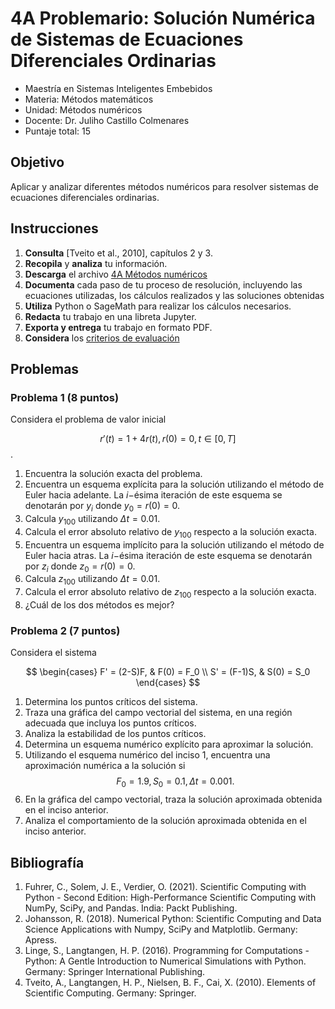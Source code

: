 

# 4A Problemario: Solución Numérica de Sistemas de Ecuaciones Diferenciales Ordinarias

- Maestría en Sistemas Inteligentes Embebidos
- Materia: Métodos matemáticos
- Unidad: Métodos numéricos
- Docente: Dr. Juliho Castillo Colmenares
- Puntaje total: 15

## Objetivo

Aplicar y analizar diferentes métodos numéricos para resolver sistemas de ecuaciones diferenciales ordinarias.

## Instrucciones

1. **Consulta** [Tveito et al., 2010], capítulos 2 y 3.
2. **Recopila** y **analiza** tu información.
3. **Descarga** el archivo [4A Métodos numéricos](https://github.com/julihocc/msie-metodos-matematicos-actividades/tree/main/u4-actividad) 
4. **Documenta** cada paso de tu proceso de resolución, incluyendo las ecuaciones utilizadas, los cálculos realizados y las soluciones obtenidas
5. **Utiliza** Python o SageMath para realizar los cálculos necesarios. 
6. **Redacta** tu trabajo en una libreta Jupyter.
7. **Exporta y entrega** tu trabajo en formato PDF.
8. **Considera** los [criterios de evaluación](https://github.com/julihocc/msie-metodos-matematicos-actividades/tree/main/u4-actividad)

## Problemas

### Problema 1 (8 puntos)

Considera el problema de valor inicial 

$$
r'(t) = 1 + 4r(t), r(0)=0, t \in [0,T]
$$.

1. Encuentra la solución exacta del problema. 
2. Encuentra un esquema explícita para la solución utilizando el método de Euler hacia adelante. La $i-$ésima iteración de este esquema se denotarán por $y_i$ donde $y_0=r(0)=0$.
3. Calcula $y_{100}$ utilizando $\Delta t =0.01$. 
4. Calcula el error absoluto relativo de $y_{100}$​ respecto a la solución exacta.
5. Encuentra un esquema implícito para la solución utilizando el método de Euler hacia atras. La $i-$ésima iteración de este esquema se denotarán por  $z_i$ donde $z_0=r(0)=0$.
6. Calcula $z_{100}$ utilizando $\Delta t =0.01$. 
7. Calcula el error absoluto relativo de $z_{100}$ respecto a la solución exacta.
8. ¿Cuál de los dos métodos es mejor?

### Problema 2 (7 puntos)

Considera el sistema

$$
\begin{cases}
F'  = (2-S)F, &  F(0)  = F_0 \\
S' = (F-1)S, & S(0)  = S_0
\end{cases}
$$

1. Determina los puntos críticos del sistema.
2. Traza una gráfica del campo vectorial del sistema, en una región adecuada que incluya los puntos críticos.
3. Analiza la estabilidad de los puntos críticos.
4. Determina un esquema numérico explícito para aproximar la solución.
5. Utilizando el esquema numérico del inciso 1, encuentra una aproximación numérica a la solución si $$F_0 = 1.9, S_0=0.1,\Delta t = 0.001.$$
6. En la gráfica del campo vectorial, traza la solución aproximada obtenida en el inciso anterior.
7. Analiza el comportamiento de la solución aproximada obtenida en el inciso anterior.


## Bibliografía

1. Fuhrer, C., Solem, J. E., Verdier, O. (2021). Scientific Computing with Python - Second Edition: High-Performance Scientific Computing with NumPy, SciPy, and Pandas. India: Packt Publishing.
2. Johansson, R. (2018). Numerical Python: Scientific Computing and Data Science Applications with Numpy, SciPy and Matplotlib. Germany: Apress.
3. Linge, S., Langtangen, H. P. (2016). Programming for Computations - Python: A Gentle Introduction to Numerical Simulations with Python. Germany: Springer International Publishing.
4. Tveito, A., Langtangen, H. P., Nielsen, B. F., Cai, X. (2010). Elements of Scientific Computing. Germany: Springer.